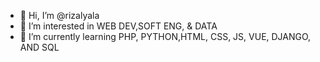 - 👋 Hi, I’m @rizalyala
- 👀 I’m interested in WEB DEV,SOFT ENG, & DATA
- 🌱 I’m currently learning PHP, PYTHON,HTML, CSS, JS, VUE, DJANGO, AND SQL

<!---
rizalyala/rizalyala is a ✨ special ✨ repository because its `README.md` (this file) appears on your GitHub profile.
You can click the Preview link to take a look at your changes.
--->
